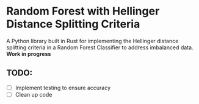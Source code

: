 # Random Forest with Hellinger Distance Splitting Criteria

A Python library built in Rust for implementing the Hellinger distance splitting criteria in a Random Forest Classifier to address imbalanced data. **Work in progress**

## TODO:
- [ ] Implement testing to ensure accuracy
- [ ] Clean up code
